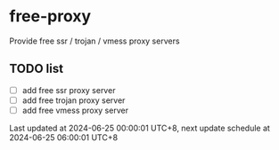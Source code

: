
# free-proxy
Provide free ssr / trojan / vmess proxy servers


## TODO list
- [ ] add free ssr proxy server
- [ ] add free trojan proxy server
- [ ] add free vmess proxy server

Last updated at 2024-06-25 00:00:01 UTC+8, next update schedule at 2024-06-25 06:00:01 UTC+8

